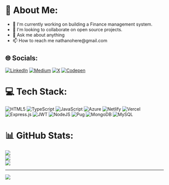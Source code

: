 # 💫 About Me:
<ul>
  <li>🔭 I'm currently working on building a Finance management system.</li>
  <li>👯 I'm looking to collaborate on open source projects.</li>
  <li>💬 Ask me about anything</li>
  <li>📫 How to reach me nathanohere@gmail.com</li>
</ul>


## 🌐 Socials:
[![LinkedIn](https://img.shields.io/badge/LinkedIn-%230077B5.svg?logo=linkedin&logoColor=white)](https://linkedin.com/in/https://www.linkedin.com/in/nathan-ohere/) [![Medium](https://img.shields.io/badge/Medium-12100E?logo=medium&logoColor=white)](https://medium.com/@https://codepen.io/Ohere) [![X](https://img.shields.io/badge/X-black.svg?logo=X&logoColor=white)](https://x.com/https://x.com/oherenathan) [![Codepen](https://img.shields.io/badge/Codepen-000000?style=for-the-badge&logo=codepen&logoColor=white)](https://codepen.io/https://codepen.io/Ohere) 

# 💻 Tech Stack:
![HTML5](https://img.shields.io/badge/html5-%23E34F26.svg?style=for-the-badge&logo=html5&logoColor=white) ![TypeScript](https://img.shields.io/badge/typescript-%23007ACC.svg?style=for-the-badge&logo=typescript&logoColor=white) ![JavaScript](https://img.shields.io/badge/javascript-%23323330.svg?style=for-the-badge&logo=javascript&logoColor=%23F7DF1E) ![Azure](https://img.shields.io/badge/azure-%230072C6.svg?style=for-the-badge&logo=microsoftazure&logoColor=white) ![Netlify](https://img.shields.io/badge/netlify-%23000000.svg?style=for-the-badge&logo=netlify&logoColor=#00C7B7) ![Vercel](https://img.shields.io/badge/vercel-%23000000.svg?style=for-the-badge&logo=vercel&logoColor=white) ![Express.js](https://img.shields.io/badge/express.js-%23404d59.svg?style=for-the-badge&logo=express&logoColor=%2361DAFB) ![JWT](https://img.shields.io/badge/JWT-black?style=for-the-badge&logo=JSON%20web%20tokens) ![NodeJS](https://img.shields.io/badge/node.js-6DA55F?style=for-the-badge&logo=node.js&logoColor=white) ![Pug](https://img.shields.io/badge/Pug-FFF?style=for-the-badge&logo=pug&logoColor=A86454) ![MongoDB](https://img.shields.io/badge/MongoDB-%234ea94b.svg?style=for-the-badge&logo=mongodb&logoColor=white) ![MySQL](https://img.shields.io/badge/mysql-4479A1.svg?style=for-the-badge&logo=mysql&logoColor=white)
# 📊 GitHub Stats:
![](https://github-readme-stats.vercel.app/api?username=Nathanohere&theme=dark&hide_border=false&include_all_commits=false&count_private=false)<br/>
![](https://github-readme-streak-stats.herokuapp.com/?user=Nathanohere&theme=dark&hide_border=false)<br/>
![](https://github-readme-stats.vercel.app/api/top-langs/?username=Nathanohere&theme=dark&hide_border=false&include_all_commits=false&count_private=false&layout=compact)

---
[![](https://visitcount.itsvg.in/api?id=Nathanohere&icon=0&color=0)](https://visitcount.itsvg.in)

<!-- Proudly created with GPRM ( https://gprm.itsvg.in ) -->
